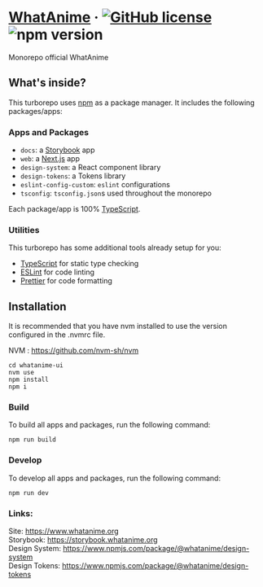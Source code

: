 # [WhatAnime](https://www.whatanime.org/) &middot; [![GitHub license](https://img.shields.io/badge/license-MIT-blue.svg)](https://github.com/facebook/react/blob/main/LICENSE) ![npm version](https://img.shields.io/badge/node-v16.18.1-blue)

Monorepo official WhatAnime

## What's inside?

This turborepo uses [npm](https://www.npmjs.com/) as a package manager. It includes the following packages/apps:

### Apps and Packages

- `docs`: a [Storybook](https://storybook.js.org/) app
- `web`: a [Next.js](https://nextjs.org/) app
- `design-system`: a React component library
- `design-tokens`: a Tokens library
- `eslint-config-custom`: `eslint` configurations
- `tsconfig`: `tsconfig.json`s used throughout the monorepo

Each package/app is 100% [TypeScript](https://www.typescriptlang.org/).

### Utilities

This turborepo has some additional tools already setup for you:

- [TypeScript](https://www.typescriptlang.org/) for static type checking
- [ESLint](https://eslint.org/) for code linting
- [Prettier](https://prettier.io) for code formatting

## Installation

It is recommended that you have nvm installed to use the version configured in the .nvmrc file.

NVM : https://github.com/nvm-sh/nvm

```
cd whatanime-ui
nvm use
npm install
npm i
```

### Build

To build all apps and packages, run the following command:

```
npm run build
```

### Develop

To develop all apps and packages, run the following command:

```
npm run dev
```

### Links:

Site: https://www.whatanime.org  
Storybook: https://storybook.whatanime.org  
Design System: https://www.npmjs.com/package/@whatanime/design-system  
Design Tokens: https://www.npmjs.com/package/@whatanime/design-tokens  

